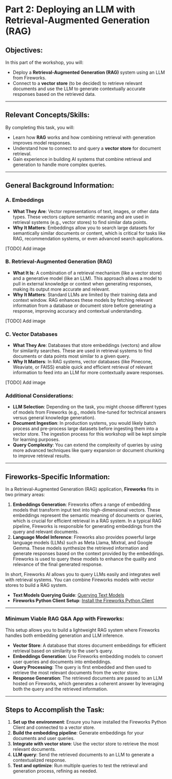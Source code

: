 
# Part 2: Deploying an LLM with Retrieval-Augmented Generation (RAG)

## Objectives:
In this part of the workshop, you will:
- Deploy a **Retrieval-Augmented Generation (RAG)** system using an LLM from Fireworks.
- Connect to a **vector store** (to be decided) to retrieve relevant documents and use the LLM to generate contextually accurate responses based on the retrieved data.

---

## Relevant Concepts/Skills:
By completing this task, you will:
- Learn how **RAG** works and how combining retrieval with generation improves model responses.
- Understand how to connect to and query a **vector store** for document retrieval.
- Gain experience in building AI systems that combine retrieval and generation to handle more complex queries.

---

## General Background Information:

### **A. Embeddings**
- **What They Are**: Vector representations of text, images, or other data types. These vectors capture semantic meaning and are used in retrieval systems (e.g., vector stores) to find similar data points.
- **Why It Matters**: Embeddings allow you to search large datasets for semantically similar documents or content, which is critical for tasks like RAG, recommendation systems, or even advanced search applications.

[TODO] Add image

### **B. Retrieval-Augmented Generation (RAG)**
- **What It Is**: A combination of a retrieval mechanism (like a vector store) and a generative model (like an LLM). This approach allows a model to pull in external knowledge or context when generating responses, making its output more accurate and relevant.
- **Why It Matters**: Standard LLMs are limited by their training data and context window. RAG enhances these models by fetching relevant information from a database or document store before generating a response, improving accuracy and contextual understanding.

[TODO] Add image

### **C. Vector Databases**
- **What They Are**: Databases that store embeddings (vectors) and allow for similarity searches. These are used in retrieval systems to find documents or data points most similar to a given query.
- **Why It Matters**: In RAG systems, vector databases (like Pinecone, Weaviate, or FAISS) enable quick and efficient retrieval of relevant information to feed into an LLM for more contextually aware responses.

[TODO] Add image

### Additional Considerations:
- **LLM Selection**: Depending on the task, you might choose different types of models from Fireworks (e.g., models fine-tuned for technical answers versus general knowledge generation).
- **Document Ingestion**: In production systems, you would likely batch process and pre-process large datasets before ingesting them into a vector store. The ingestion process for this workshop will be kept simple for learning purposes.
- **Query Complexity**: You can extend the complexity of queries by using more advanced techniques like query expansion or document chunking to improve retrieval results.

---

## Fireworks-Specific Information:
In a Retrieval-Augmented Generation (RAG) application, **Fireworks** fits in two primary areas:

1. **Embeddings Generation**: Fireworks offers a range of embedding models that transform input text into high-dimensional vectors. These embeddings represent the semantic meaning of documents or queries, which is crucial for efficient retrieval in a RAG system. In a typical RAG pipeline, Fireworks is responsible for generating embeddings from the query and relevant documents.
2. **Language Model Inference**: Fireworks also provides powerful large language models (LLMs) such as Meta Llama, Mixtral, and Google Gemma. These models synthesize the retrieved information and generate responses based on the context provided by the embeddings. Fireworks is used to query these models to enhance the quality and relevance of the final generated response.

In short, Fireworks AI allows you to query LLMs easily and integrates well with retrieval systems. You can combine Fireworks models with vector stores to build a RAG system.
  - **Text Models Querying Guide**: [Querying Text Models](https://docs.fireworks.ai/guides/querying-text-models)
  - **Fireworks Python Client Setup**: [Install the Fireworks Python Client](https://docs.fireworks.ai/tools-sdks/python-client/installation)

---

### Minimum Viable RAG Q&A App with Fireworks:
This setup allows you to build a lightweight RAG system where Fireworks handles both embedding generation and LLM inference.

- **Vector Store**: A database that stores document embeddings for efficient retrieval based on similarity to the user’s query.
- **Embeddings Generation**: Use Fireworks embedding models to convert user queries and documents into embeddings.
- **Query Processing**: The query is first embedded and then used to retrieve the most relevant documents from the vector store.
- **Response Generation**: The retrieved documents are passed to an LLM hosted on Fireworks, which generates a coherent answer by leveraging both the query and the retrieved information.

---

## Steps to Accomplish the Task:
1. **Set up the environment**: Ensure you have installed the Fireworks Python Client and connected to a vector store.
2. **Build the embedding pipeline**: Generate embeddings for your documents and user queries.
3. **Integrate with vector store**: Use the vector store to retrieve the most relevant documents.
4. **LLM query**: Send the retrieved documents to an LLM to generate a contextualized response.
5. **Test and optimize**: Run multiple queries to test the retrieval and generation process, refining as needed.
